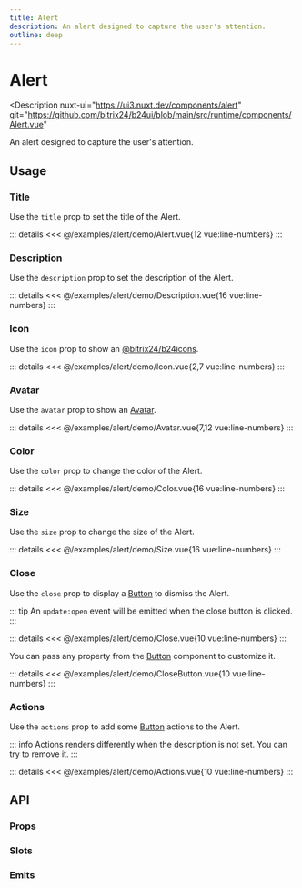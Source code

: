 ```yaml
---
title: Alert
description: An alert designed to capture the user's attention.
outline: deep
---
```

<script setup>
import AlertExample from '/examples/alert/Alert.vue';
import DescriptionExample from '/examples/alert/Description.vue';
import IconExample from '/examples/alert/Icon.vue';
import AvatarExample from '/examples/alert/Avatar.vue';
import ColorExample from '/examples/alert/Color.vue';
import SizeExample from '/examples/alert/Size.vue';
import CloseExample from '/examples/alert/Close.vue';
import CloseButtonExample from '/examples/alert/CloseButton.vue';
import ActionsExample from '/examples/alert/Actions.vue';
</script>
# Alert

<Description
  nuxt-ui="https://ui3.nuxt.dev/components/alert"
git="https://github.com/bitrix24/b24ui/blob/main/src/runtime/components/Alert.vue"
>
  An alert designed to capture the user's attention.
</Description>

## Usage

### Title

Use the `title` prop to set the title of the Alert.

<div class="lg:min-h-[275px]">
  <ClientOnly>
    <AlertExample />
  </ClientOnly>
</div>

::: details
<<< @/examples/alert/demo/Alert.vue{12 vue:line-numbers}
:::

### Description

Use the `description` prop to set the description of the Alert.

<div class="lg:min-h-[389px]">
  <ClientOnly>
    <DescriptionExample />
  </ClientOnly>
</div>

::: details
<<< @/examples/alert/demo/Description.vue{16 vue:line-numbers}
:::

### Icon

Use the `icon` prop to show an [@bitrix24/b24icons](https://bitrix24.github.io/b24icons/guide/icons.html).

<div class="lg:min-h-[160px]">
  <ClientOnly>
    <IconExample />
  </ClientOnly>
</div>

::: details
<<< @/examples/alert/demo/Icon.vue{2,7 vue:line-numbers}
:::

### Avatar

Use the `avatar` prop to show an [Avatar](/components/avatar).

<div class="lg:min-h-[160px]">
  <ClientOnly>
    <AvatarExample />
  </ClientOnly>
</div>

::: details
<<< @/examples/alert/demo/Avatar.vue{7,12 vue:line-numbers}
:::

### Color

Use the `color` prop to change the color of the Alert.

<div class="lg:min-h-[275px]">
  <ClientOnly>
    <ColorExample />
  </ClientOnly>
</div>

::: details
<<< @/examples/alert/demo/Color.vue{16 vue:line-numbers}
:::

### Size

Use the `size` prop to change the size of the Alert.

<div class="lg:min-h-[275px]">
  <ClientOnly>
    <SizeExample />
  </ClientOnly>
</div>

::: details
<<< @/examples/alert/demo/Size.vue{16 vue:line-numbers}
:::

### Close

Use the `close` prop to display a [Button](/components/button) to dismiss the Alert.

::: tip
An `update:open` event will be emitted when the close button is clicked.
:::

<div class="lg:min-h-[160px]">
  <ClientOnly>
    <CloseExample />
  </ClientOnly>
</div>

::: details
<<< @/examples/alert/demo/Close.vue{10 vue:line-numbers}
:::

You can pass any property from the [Button](/components/button) component to customize it.

<div class="lg:min-h-[160px]">
  <ClientOnly>
    <CloseButtonExample />
  </ClientOnly>
</div>

::: details
<<< @/examples/alert/demo/CloseButton.vue{10 vue:line-numbers}
:::

### Actions

Use the `actions` prop to add some [Button](/components/button) actions to the Alert.

::: info
Actions renders differently when the description is not set. You can try to remove it.
:::

<div class="lg:min-h-[316px]">
  <ClientOnly>
    <ActionsExample />
  </ClientOnly>
</div>

::: details
<<< @/examples/alert/demo/Actions.vue{10 vue:line-numbers}
:::

## API

### Props

<ComponentProps component="Alert" />

### Slots

<ComponentSlots component="Alert" />

### Emits

<ComponentEmits component="Alert" />
